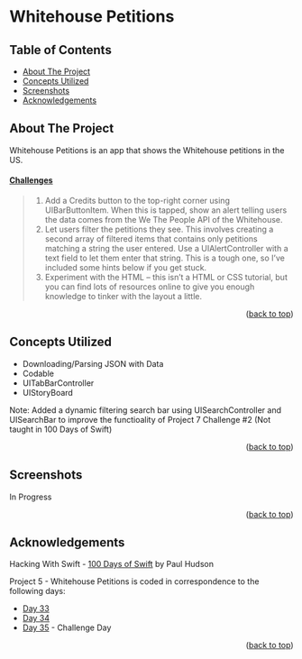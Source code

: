# Whitehouse Petitions


<!-- Table of Contents -->
## Table of Contents
* [About The Project](#about-the-project)
* [Concepts Utilized](#concepts-utilized)
* [Screenshots](#screenshots)
* [Acknowledgements](#acknowledgements)


<!-- ABOUT THE PROJECT -->
## About The Project

Whitehouse Petitions is an app that shows the Whitehouse petitions in the US.

#### [Challenges](https://www.hackingwithswift.com/read/7/6/wrap-up)
>1. Add a Credits button to the top-right corner using UIBarButtonItem. When this is tapped, show an alert telling users the data comes from the We The People API of the Whitehouse.
>2. Let users filter the petitions they see. This involves creating a second array of filtered items that contains only petitions matching a string the user entered. Use a UIAlertController with a text field to let them enter that string. This is a tough one, so I’ve included some hints below if you get stuck.
>3. Experiment with the HTML – this isn’t a HTML or CSS tutorial, but you can find lots of resources online to give you enough knowledge to tinker with the layout a little.

<p align="right">(<a href="#top">back to top</a>)</p>


<!-- CONCEPTS UTILIZED -->
## Concepts Utilized
* Downloading/Parsing JSON with Data
* Codable
* UITabBarController
* UIStoryBoard

Note: Added a dynamic filtering search bar using UISearchController and UISearchBar to improve the functioality of Project 7 Challenge #2 (Not taught in 100 Days of Swift)

<p align="right">(<a href="#top">back to top</a>)</p>


<!-- SCREENSHOTS -->
## Screenshots
In Progress

<p align="right">(<a href="#top">back to top</a>)</p>


<!-- ACKNOWLEDGEMENTS -->
## Acknowledgements
Hacking With Swift - [100 Days of Swift] by Paul Hudson

Project 5 - Whitehouse Petitions is coded in correspondence to the following days:
* [Day 33]
* [Day 34]
* [Day 35] - Challenge Day

<p align="right">(<a href="#top">back to top</a>)</p>



<!-- MARKDOWN LINKS & IMAGES -->
<!-- https://www.markdownguide.org/basic-syntax/#reference-style-links -->
[100 Days of Swift]: https://www.hackingwithswift.com/100 (100 Days of Swift)
[Day 33]: https://www.hackingwithswift.com/100/33
[Day 34]: https://www.hackingwithswift.com/100/34
[Day 35]: https://www.hackingwithswift.com/100/35
